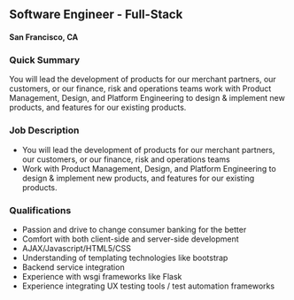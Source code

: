 ## Software Engineer - Full-Stack
#### San Francisco, CA

### Quick Summary
You will lead the development of products for our merchant partners, our customers, or our finance, risk and operations teams work with Product Management, Design, and Platform Engineering to design & implement new products, and features for our existing products.

### Job Description
+	You will lead the development of products for our merchant partners, our customers, or our finance, risk and operations teams
+	Work with Product Management, Design, and Platform Engineering to design & implement new products, and features for our existing products.

### Qualifications
+	Passion and drive to change consumer banking for the better
+	Comfort with both client-side and server-side development
+	AJAX/Javascript/HTML5/CSS
+	Understanding of templating technologies like bootstrap
+	Backend service integration
+	Experience with wsgi frameworks like Flask
+	Experience integrating UX testing tools / test automation frameworks
